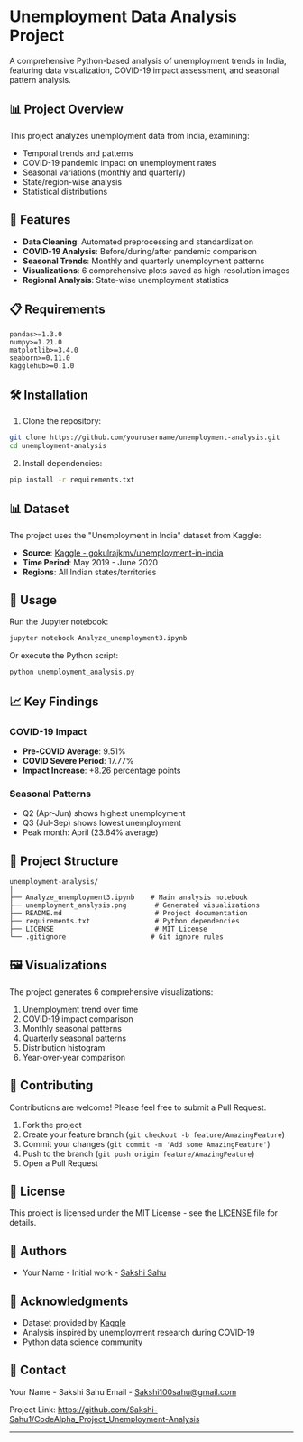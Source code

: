# Unemployment Data Analysis Project

A comprehensive Python-based analysis of unemployment trends in India, featuring data visualization, COVID-19 impact assessment, and seasonal pattern analysis.

## 📊 Project Overview

This project analyzes unemployment data from India, examining:
- Temporal trends and patterns
- COVID-19 pandemic impact on unemployment rates
- Seasonal variations (monthly and quarterly)
- State/region-wise analysis
- Statistical distributions

## 🚀 Features

- **Data Cleaning**: Automated preprocessing and standardization
- **COVID-19 Analysis**: Before/during/after pandemic comparison
- **Seasonal Trends**: Monthly and quarterly unemployment patterns
- **Visualizations**: 6 comprehensive plots saved as high-resolution images
- **Regional Analysis**: State-wise unemployment statistics

## 📋 Requirements

```
pandas>=1.3.0
numpy>=1.21.0
matplotlib>=3.4.0
seaborn>=0.11.0
kagglehub>=0.1.0
```

## 🛠️ Installation

1. Clone the repository:
```bash
git clone https://github.com/yourusername/unemployment-analysis.git
cd unemployment-analysis
```

2. Install dependencies:
```bash
pip install -r requirements.txt
```

## 📊 Dataset

The project uses the "Unemployment in India" dataset from Kaggle:
- **Source**: [Kaggle - gokulrajkmv/unemployment-in-india](https://www.kaggle.com/datasets/gokulrajkmv/unemployment-in-india)
- **Time Period**: May 2019 - June 2020
- **Regions**: All Indian states/territories

## 🎯 Usage

Run the Jupyter notebook:
```bash
jupyter notebook Analyze_unemployment3.ipynb
```

Or execute the Python script:
```bash
python unemployment_analysis.py
```

## 📈 Key Findings

### COVID-19 Impact
- **Pre-COVID Average**: 9.51%
- **COVID Severe Period**: 17.77%
- **Impact Increase**: +8.26 percentage points

### Seasonal Patterns
- Q2 (Apr-Jun) shows highest unemployment
- Q3 (Jul-Sep) shows lowest unemployment
- Peak month: April (23.64% average)

## 📁 Project Structure

```
unemployment-analysis/
│
├── Analyze_unemployment3.ipynb    # Main analysis notebook
├── unemployment_analysis.png       # Generated visualizations
├── README.md                       # Project documentation
├── requirements.txt                # Python dependencies
├── LICENSE                         # MIT License
└── .gitignore                     # Git ignore rules
```

## 🖼️ Visualizations

The project generates 6 comprehensive visualizations:
1. Unemployment trend over time
2. COVID-19 impact comparison
3. Monthly seasonal patterns
4. Quarterly seasonal patterns
5. Distribution histogram
6. Year-over-year comparison

## 🤝 Contributing

Contributions are welcome! Please feel free to submit a Pull Request.

1. Fork the project
2. Create your feature branch (`git checkout -b feature/AmazingFeature`)
3. Commit your changes (`git commit -m 'Add some AmazingFeature'`)
4. Push to the branch (`git push origin feature/AmazingFeature`)
5. Open a Pull Request

## 📝 License

This project is licensed under the MIT License - see the [LICENSE](LICENSE) file for details.

## 👥 Authors

- Your Name - Initial work - [Sakshi Sahu](https://github.com/Sakshi-Sahu1)

## 🙏 Acknowledgments

- Dataset provided by [Kaggle](https://www.kaggle.com/)
- Analysis inspired by unemployment research during COVID-19
- Python data science community

## 📧 Contact

Your Name - Sakshi Sahu
Email - Sakshi100sahu@gmail.com

Project Link: https://github.com/Sakshi-Sahu1/CodeAlpha_Project_Unemployment-Analysis

---
